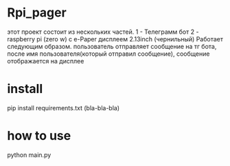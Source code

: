 # Rpi_pager
этот проект состоит из нескольких частей. 
1 - Телеграмм бот
2 - raspberry pi (zero w) с e-Paper дисплеем 2.13inch (чернильный)
Работает следующим образом. 
пользователь отправляет сообщение на тг бота, после имя пользователя(который отправил сообщение), сообщение отображается на дисплее 

# install 

pip install requirements.txt (bla-bla-bla)

# how to use

python main.py

